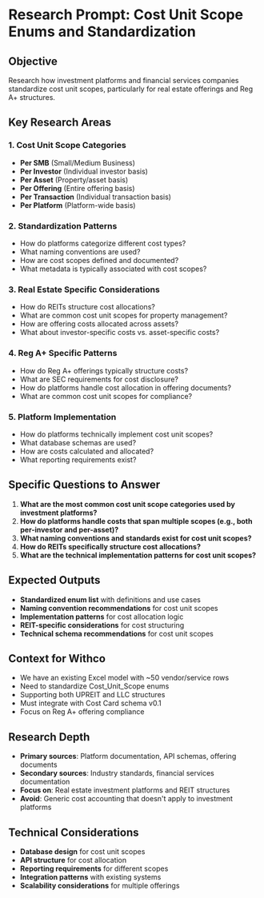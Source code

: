 # Research Prompt: Cost Unit Scope Enums and Standardization

## Objective

Research how investment platforms and financial services companies standardize cost unit scopes, particularly for real estate offerings and Reg A+ structures.

## Key Research Areas

### 1. Cost Unit Scope Categories

- **Per SMB** (Small/Medium Business)
- **Per Investor** (Individual investor basis)
- **Per Asset** (Property/asset basis)
- **Per Offering** (Entire offering basis)
- **Per Transaction** (Individual transaction basis)
- **Per Platform** (Platform-wide basis)

### 2. Standardization Patterns

- How do platforms categorize different cost types?
- What naming conventions are used?
- How are cost scopes defined and documented?
- What metadata is typically associated with cost scopes?

### 3. Real Estate Specific Considerations

- How do REITs structure cost allocations?
- What are common cost unit scopes for property management?
- How are offering costs allocated across assets?
- What about investor-specific costs vs. asset-specific costs?

### 4. Reg A+ Specific Patterns

- How do Reg A+ offerings typically structure costs?
- What are SEC requirements for cost disclosure?
- How do platforms handle cost allocation in offering documents?
- What are common cost unit scopes for compliance?

### 5. Platform Implementation

- How do platforms technically implement cost unit scopes?
- What database schemas are used?
- How are costs calculated and allocated?
- What reporting requirements exist?

## Specific Questions to Answer

1. **What are the most common cost unit scope categories used by investment platforms?**
2. **How do platforms handle costs that span multiple scopes (e.g., both per-investor and per-asset)?**
3. **What naming conventions and standards exist for cost unit scopes?**
4. **How do REITs specifically structure cost allocations?**
5. **What are the technical implementation patterns for cost unit scopes?**

## Expected Outputs

- **Standardized enum list** with definitions and use cases
- **Naming convention recommendations** for cost unit scopes
- **Implementation patterns** for cost allocation logic
- **REIT-specific considerations** for cost structuring
- **Technical schema recommendations** for cost unit scopes

## Context for Withco

- We have an existing Excel model with ~50 vendor/service rows
- Need to standardize Cost_Unit_Scope enums
- Supporting both UPREIT and LLC structures
- Must integrate with Cost Card schema v0.1
- Focus on Reg A+ offering compliance

## Research Depth

- **Primary sources**: Platform documentation, API schemas, offering documents
- **Secondary sources**: Industry standards, financial services documentation
- **Focus on**: Real estate investment platforms and REIT structures
- **Avoid**: Generic cost accounting that doesn't apply to investment platforms

## Technical Considerations

- **Database design** for cost unit scopes
- **API structure** for cost allocation
- **Reporting requirements** for different scopes
- **Integration patterns** with existing systems
- **Scalability considerations** for multiple offerings

